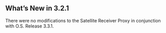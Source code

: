 ## What’s New in 3.2.1

There were no modifications to the Satellite Receiver Proxy in conjunction with O.S. Release 3.3.1.
